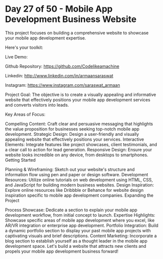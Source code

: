 # Day 27 of 50 - Mobile App Development Business Website
This project focuses on building a comprehensive website to showcase your mobile app development expertise.

Here's your toolkit:

Live Demo: 

Github Repository: https://github.com/Codelikeamachine

Linkedin: http://www.linkedin.com/in/armaansaraswat

Instagram: https://www.instagram.com/saraswat_armaan

Project Goal:
The objective is to create a visually appealing and informative website that effectively positions your mobile app development services and converts visitors into leads.

Key Areas of Focus:

Compelling Content: Craft clear and persuasive messaging that highlights the value proposition for businesses seeking top-notch mobile app development.
Strategic Design: Design a user-friendly and visually appealing website that effectively positions your services.
Interactive Elements: Integrate features like project showcases, client testimonials, and a clear call to action for lead generation.
Responsive Design: Ensure your website looks incredible on any device, from desktops to smartphones.
Getting Started

Planning & Wireframing: Sketch out your website's structure and information flow using pen and paper or design software.
Development Resources: Utilize online tutorials on web development using HTML, CSS, and JavaScript for building modern business websites.
Design Inspiration: Explore online resources like Dribbble or Behance for website design inspiration specific to mobile app development companies.
Expanding the Project

Process Showcase: Dedicate a section to explain your mobile app development workflow, from initial concept to launch.
Expertise Highlights: Showcase specific areas of mobile app development where you excel, like AR/VR integration or enterprise app development.
Portfolio Integration: Build a dynamic portfolio section to display your past mobile app projects with captivating visuals and brief descriptions.
Content Marketing: Incorporate a blog section to establish yourself as a thought leader in the mobile app development space.
Let's build a website that attracts new clients and propels your mobile app development business forward!
